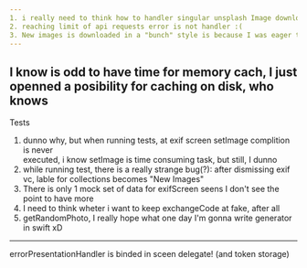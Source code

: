 ```yaml
--- 
1. i really need to think how to handler singular unsplash Image download, so far it's look like if it can fail than it'll fail earlier dunno
2. reaching limit of api requests error is not handler :(
3. New images is downloaded in a "bunch" style is because I was eager to dip my toes into group tasks and fight racig conditions
---
```

I know is odd to have time for memory cach, I just openned a posibility for caching on disk, who knows
---
Tests
1. dunno why, but when running tests, at exif screen setImage complition is never  
executed, i know setImage is time consuming task, but still, I dunno
2. while running test, there is a really strange bug(?): after dismissing exif vc,
lable for collections becomes "New Images"
3. There is only 1 mock set of data for exifScreen seens I don't see the point to have more
4. I need to think wheter i want to keep exchangeCode at fake, after all
5. getRandomPhoto, I really hope what one day I'm gonna write generator in swift xD

---
errorPresentationHandler is binded in sceen delegate! (and token storage)
